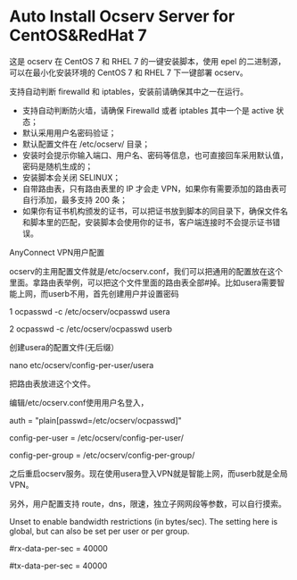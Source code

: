 Auto Install Ocserv Server for CentOS&RedHat 7
=======================================
这是 ocserv 在 CentOS 7 和 RHEL 7 的一键安装脚本，使用 epel 的二进制源，可以在最小化安装环境的 CentOS 7 和 RHEL 7 下一键部署 ocserv。

支持自动判断 firewalld 和 iptables，安装前请确保其中之一在运行。

* 支持自动判断防火墙，请确保 Firewalld 或者 iptables 其中一个是 active 状态；
* 默认采用用户名密码验证；
* 默认配置文件在 /etc/ocserv/ 目录；
* 安装时会提示你输入端口、用户名、密码等信息，也可直接回车采用默认值，密码是随机生成的；
* 安装脚本会关闭 SELINUX；
* 自带路由表，只有路由表里的 IP 才会走 VPN，如果你有需要添加的路由表可自行添加，最多支持 200 条；
* 如果你有证书机构颁发的证书，可以把证书放到脚本的同目录下，确保文件名和脚本里的匹配，安装脚本会使用你的证书，客户端连接时不会提示证书错误。


AnyConnect VPN用户配置

ocserv的主用配置文件就是/etc/ocserv.conf，我们可以把通用的配置放在这个里面。拿路由表举例，可以把这个文件里面的路由表全部#掉。比如usera需要智能上网，而userb不用，首先创建用户并设置密码

1 ocpasswd -c /etc/ocserv/ocpasswd usera

2 ocpasswd -c /etc/ocserv/ocpasswd userb

创建usera的配置文件(无后缀）

nano etc/ocserv/config-per-user/usera

把路由表放进这个文件。

编辑/etc/ocserv.conf使用用户名登入，

auth = "plain[passwd=/etc/ocserv/ocpasswd]"

config-per-user = /etc/ocserv/config-per-user/

config-per-group = /etc/ocserv/config-per-group/

之后重启ocserv服务。现在使用usera登入VPN就是智能上网，而userb就是全局VPN。

另外，用户配置支持 route，dns，限速，独立子网网段等参数，可以自行摸索。

Unset to enable bandwidth restrictions (in bytes/sec). The setting here is global, but can also be set per user or per group.

#rx-data-per-sec = 40000 

#tx-data-per-sec = 40000

